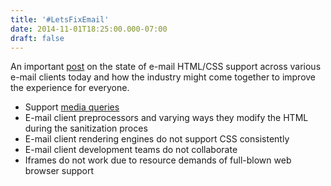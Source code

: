 ```yaml
---
title: '#LetsFixEmail'
date: 2014-11-01T18:25:00.000-07:00
draft: false
---
```


An important [post](https://www.campaignmonitor.com/blog/post/4341/inbox-from-google-gmail-media-queries-and-css-support-inbox-love) on the state of e-mail HTML/CSS support across various e-mail clients today and how the industry might come together to improve the experience for everyone.  
  

*   Support [media queries](http://en.wikipedia.org/wiki/Media_queries)
*   E-mail client preprocessors and varying ways they modify the HTML during the sanitization proces
*   E-mail client rendering engines do not support CSS consistently
*   E-mail client development teams do not collaborate
*   Iframes do not work due to resource demands of full-blown web browser support